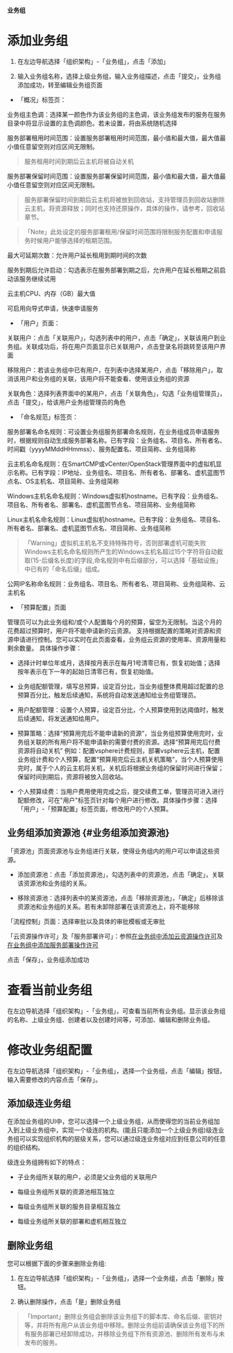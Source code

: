 **业务组**


# 添加业务组

1.  在左边导航选择「组织架构」-「业务组」，点击「添加」

2.  输入业务组名称，选择上级业务组，输入业务组描述，点击「提交」，业务组添加成功，转至编辑业务组页面

+ 「概况」标签页：

业务组主色调：选择某一颜色作为该业务组的主色调，该业务组发布的服务在服务目录中将显示设置的主色调颜色。若未设置，将由系统随机选择

服务部署租用时间范围：设置服务部署租用时间范围，最小值和最大值，最大值最小值任意留空则对应区间无限制。
> 服务租用时间到期后云主机将被自动关机

服务部署保留时间范围：设置服务部署保留时间范围，最小值和最大值，最大值最小值任意留空则对应区间无限制。
> 服务部署保留时间到期后云主机将被放到回收站，支持管理员到回收站删除云主机，将资源释放；同时也支持还原操作，具体的操作，请参考，回收站章节。

>「Note」此处设定的服务部署租用/保留时间范围将限制服务配置和申请服务时候用户能够选择的租期范围。

最大可延期次数：允许用户延长租用到期时间的次数

服务到期后允许启动：勾选表示在服务部署到期之后，允许用户在延长租期之前启动该服务继续试用

云主机CPU、内存（GB）最大值

可启用向导式申请，快速申请服务



+ 「用户」页面：

关联用户：点击「关联用户」，勾选列表中的用户，点击「确定」，关联该用户到业务组。关联成功后，将在用户页面显示已关联用户，点击登录名将跳转至该用户界面

移除用户：若该业务组中已有用户，在列表中选择某用户，点击「移除用户」，取消该用户和业务组的关联，该用户将不能查看、使用该业务组的资源

关联角色：选择列表界面中的某用户，点击「关联角色」，勾选「业务组管理员」，点击「提交」，给该用户业务组管理员的角色

+ 「命名规范」标签页：

服务部署名命名规则：可设置业务组服务部署命名规则，在业务组成员申请服务时，根据规则自动生成服务部署名称。已有字段：业务组名、项目名、所有者名、时间戳（yyyyMMddHHmmss）、服务配置名、项目简称、业务组简称

云主机名命名规则：在SmartCMP或vCenter/OpenStack管理界面中的虚拟机显示名称。已有字段：IP地址、业务组名、项目名、所有者名、部署名、虚机蓝图节点名、OS主机名、项目简称、业务组简称

Windows主机名命名规则：Windows虚拟机hostname。已有字段：业务组名、项目名、所有者名、部署名、虚机蓝图节点名、项目简称、业务组简称

Linux主机名命名规则：Linux虚拟机hostname。已有字段：业务组名、项目名、所有者名、部署名、虚机蓝图节点名、项目简称、业务组简称

>「Warning」虚拟机主机名不支持特殊符号，否则部署虚机可能失败Windows主机名命名规则所产生的Windows主机名超过15个字符将自动截取(15-后缀名长度)的字段,命名规则中有后缀部分，可以选择「基础设施」中已有的「命名后缀」组成。

公网IP名称命名规则：业务组名、项目名、所有者名、项目简称、业务组简称、云主机名

+ 「预算配置」页面

管理员可以为此业务组和/或个人配置每个月的预算，留空为无限制。当这个月的花费超过预算时，用户将不能申请新的云资源。
支持根据配置的策略对资源和资源申请进行控制。您可以实时在此页面查看，业务组云资源的使用率、资源用量和剩余数量。
具体操作步骤：
 + 选择计时单位年或月，选择按月表示在每月1号清零已有，恢复初始值；选择按年表示在下一年的起始日清零已有，恢复初始值。

 + 业务组配额管理，填写总预算，设定百分比，当业务组整体费用超过配置的总预算百分比，触发后续通知，系统将自动发送通知给业务组管理员。

 + 用户配额管理：设置个人预算，设定百分比，个人预算使用到达阈值时，触发后续通知，将发送通知给用户。

 +  预算策略：选择“预算用完后不能申请新的资源”，当业务组预算使用完时，业务组关联的所有用户将不能申请新的需要付费的资源。选择“预算用完后付费资源将自动关机” 例如：配置vsphere计费规则，部署vsphere云主机，配置业务组计费和个人预算，配置“预算用完后云主机关机策略”，当个人预算使用完时，属于个人的云主机将关机，关机后将根据业务组的保留时间进行保留；保留时间到期后，资源将被放入回收站。

 +  个人预算续费：当用户费用使用完成之后，提交续费工单，管理员可进入进行配额修改，可在"用户"标签页针对每个用户进行修改。具体操作步骤：选择「用户」-「预算配置」标签页面，修改用户的个人预算。

## 业务组添加资源池 {#业务组添加资源池}
 「资源池」页面资源池与业务组进行关联，使得业务组内的用户可以申请这些资源。

+ 添加资源池：点击「添加资源池」，勾选列表中的资源池，点击「确定」，关联该资源池和业务组的关系。

+ 移除资源池：选择列表中的某资源池，点击「移除资源池」，「确定」后移除该资源池和业务组的关系。若有未卸除部署在该资源池上，将不能移除

「流程控制」页面：选择审批以及具体的审批模板或无审批

「云资源操作许可」及「服务部署许可」：参照[在业务组中添加云资源操作许可](https://cloudchef.github.io/doc/AdminDoc/05服务建模/流程配置.html#在业务组中添加云资源操作许可)及[在业务组中添加服务部署操作许可](https://cloudchef.github.io/doc/AdminDoc/05服务建模/流程配置.html#在业务组中添加服务部署操作许可)

 点击「保存」，业务组添加成功

# 查看当前业务组

在左边导航选择「组织架构」-「业务组」，可查看当前所有业务组。显示该业务组的名称、上级业务组、创建者以及创建时间等，可添加、编辑和删除业务组。

# 修改业务组配置

在左边导航选择「组织架构」-「业务组」，选择一个业务组，点击「编辑」按钮，输入需要修改的内容点击「保存」。

## 添加级连业务组

在添加业务组的UI中，您可以选择一个上级业务组，从而使得您的当前业务组加入到上级业务组中，实现一个级连的机构。(能且只能添加一个上级业务组)级连业务组可以实现组织机构的层级关系，您可以通过级连业务组对应到任意公司的任意的组织结构。

级连业务组拥有如下的特点：

-   子业务组所关联的用户，必须是父业务组的关联用户

-   每级业务组所关联的资源池相互独立

-   每级业务组所关联的服务目录相互独立

-   每级业务组所关联的部署和虚机相互独立

## 删除业务组

您可以根据下面的步骤来删除业务组:

1.  在左边导航选择「组织架构」-「业务组」，选择一个业务组，点击「删除」按钮。

2.  确认删除操作，点击「是」删除业务组

>「Important」删除业务组会删除该业务组下的脚本库、命名后缀、密钥对等，并将所有用户从该业务组中移除。删除业务组前请确保该业务组下的所有服务部署已经卸除成功，并移除业务组下所有资源池、删除所有发布与未发布的服务。
